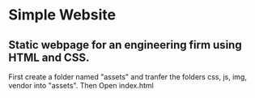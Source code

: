 # Simple Website
## Static webpage for an engineering firm using HTML and CSS.
First create a folder named "assets" and tranfer the folders css, js, img, vendor into "assets".
Then Open index.html
